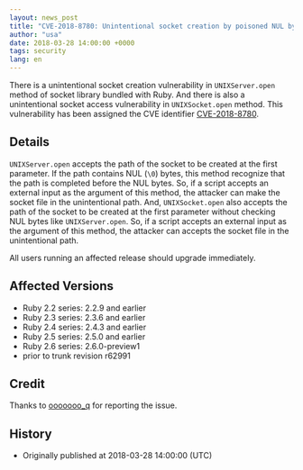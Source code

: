 ```yaml
---
layout: news_post
title: "CVE-2018-8780: Unintentional socket creation by poisoned NUL byte in UNIXServer and UNIXSocket"
author: "usa"
date: 2018-03-28 14:00:00 +0000
tags: security
lang: en
---
```


There is a unintentional socket creation vulnerability in `UNIXServer.open` method of socket library bundled with Ruby.
And there is also a unintentional socket access vulnerability in `UNIXSocket.open` method.
This vulnerability has been assigned the CVE identifier [CVE-2018-8780](http://cve.mitre.org/cgi-bin/cvename.cgi?name=CVE-2018-8780).

## Details

`UNIXServer.open` accepts the path of the socket to be created at the first parameter.
If the path contains NUL (`\0`) bytes, this method recognize that the path is completed before the NUL bytes.
So, if a script accepts an external input as the argument of this method, the attacker can make the socket file in the unintentional path.
And, `UNIXSocket.open` also accepts the path of the socket to be created at the first parameter without checking NUL bytes like `UNIXServer.open`.
So, if a script accepts an external input as the argument of this method, the attacker can accepts the socket file in the unintentional path.

All users running an affected release should upgrade immediately.

## Affected Versions

* Ruby 2.2 series: 2.2.9 and earlier
* Ruby 2.3 series: 2.3.6 and earlier
* Ruby 2.4 series: 2.4.3 and earlier
* Ruby 2.5 series: 2.5.0 and earlier
* Ruby 2.6 series: 2.6.0-preview1
* prior to trunk revision r62991

## Credit

Thanks to [ooooooo_q](https://hackerone.com/ooooooo_q) for reporting the issue.

## History

* Originally published at 2018-03-28 14:00:00 (UTC)
